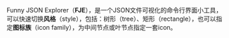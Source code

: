 Funny JSON Explorer（**FJE**），是一个JSON文件可视化的命令行界面小工具，可以快速切换**风格**（style），包括：树形（tree）、矩形（rectangle），也可以指定**图标族**（icon family），为中间节点或叶节点指定一套icon。
